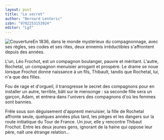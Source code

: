 ```yaml
---
layout: post
title: "Le secret"
author: "Bernard Lenteric"
isbn: "9782253153924"
editor: "Lgf"
---
```

![Couverture](/img/9782253153924.jpg)En 1836, dans le monde mystérieux du compagnonnage, avec ses règles, ses codes et ses rites, deux ennemis irréductibles s'affrontent depuis des années.

L'un, Léo Frochot, est un compagnon boulanger, pauvre et méritant. L'autre, Rochetal, un compagnon menuisier arrogant et prospère. Le drame se noue lorsque Frochot donne naissance à un fils, Thibault, tandis que Rochetal, lui, n'a que des filles.

Fou de rage et d'orgueil, il transgresse le secret des compagnons pour en installer un autre, terrible, bâti sur le mensonge : sa seconde fille sera un garçon, Adam, et entrera dans l'univers des compagnons d'où les femmes sont bannies.

Frêle sous son déguisement d'apprenti menuisier, la fille de Rochetal affronte seule, quelques années plus tard, les pièges et les dangers sur la route initiatique du Tour de France. Un jour, elle y rencontre Thibaut Frochot. Entre les deux jeunes gens, ignorant de la haine qui oppose leur père, naît une étrange relation... 